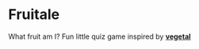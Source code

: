 # Fruitale
What fruit am I?
Fun little quiz game inspired by [**vegetal**](https://sophie006liu.github.io/vegetal/#)
